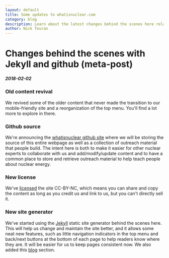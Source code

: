 ```yaml
---
layout: default
title: Some updates to whatisnuclear.com
category: blog
description: Learn about the latest changes behind the scenes here related to Jekyll and github.
author: Nick Touran
---
```

<div class="row">
<div class="col-md-8" markdown="1">

# Changes behind the scenes with Jekyll and github (meta-post) 
##### 2018-02-02

### Old content revival 
We revived some of the older content
that never made the transition to our mobile-friendly site and a reorganization
of the top menu. You'll find a lot more to explore in there. 

### Github source
We're announcing the [whatisnuclear github site](https://github.com/whatisnuclear) where
we will be storing the source of this entire webpage as well as a collection
of outreach material that people build. The intent here is both to make it easier
for other nuclear experts to collaborate with us and add/modify/update content and
to have a common place to store and retrieve outreach material to help teach
people about nuclear energy. 

### New license
We've [licensed](/license.html) the site CC-BY-NC, which means you can share and copy 
the content as long as you credit us and link to us, but you can't directly sell it. 

### New site generator
We've started using the [Jekyll](https://jekyllrb.com/) static site generator 
behind the scenes here. This will help us change and maintain the site better, and 
it allows some neat new features, such as little navigation indicators 
in the top menu and back/next buttons at the bottom of each page to help 
readers know where they are. It will be easier for us to keep pages consistent now.
We also added this [blog](/blog/) section. 

       
</div>
</div>

